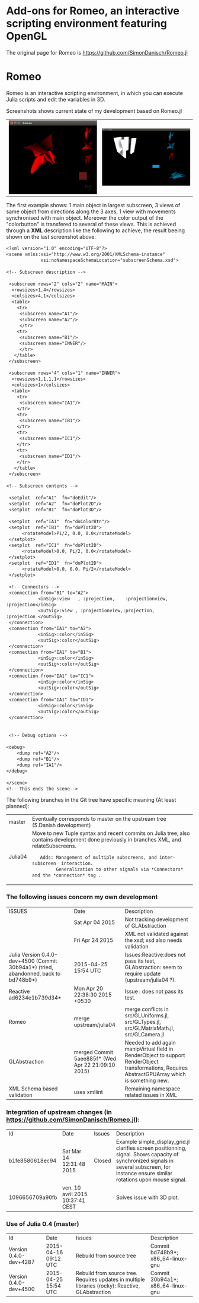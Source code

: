 # Add-ons for  Romeo, an interactive scripting environment featuring OpenGL

The original page for Romeo is <A HREF="https://github.com/SimonDanisch/Romeo.jl">https://github.com/SimonDanisch/Romeo.jl</A>

# Romeo
Romeo is an interactive scripting environment, in which you can execute Julia scripts and edit the variables in 3D.

Screenshots  shows current state of my development based on Romeo.jl
<TABLE>
<TR>
    <TD><IMG SRC="test/images/ScreenShot0422.png" WIDTH=300>
    <TD><IMG SRC="test/images/ScreenShot0424.png" WIDTH=300>
</TABLE>

The first example shows: 1 main object in largest subscreen, 3 views 
of same object from directions along the 3 axes, 1 view with movements
synchronised with main object. Moreover the color output of the "colorbutton"
is transfered to several of these views. This is achieved through a **XML** 
description like the following to achieve, the result beeing shown on the last
screenshot above:
```
<?xml version="1.0" encoding="UTF-8"?>
<scene xmlns:xsi="http://www.w3.org/2001/XMLSchema-instance" 
             xsi:noNamespaceSchemaLocation="subscreenSchema.xsd">

<!-- Subscreen description -->

 <subscreen rows="2" cols="2" name="MAIN">
  <rowsizes>1,4</rowsizes>
  <colsizes>4,1</colsizes>
  <table>
    <tr>
     <subscreen name="A1"/>
     <subscreen name="A2"/>
     </tr>
    <tr>
     <subscreen name="B1"/>
     <subscreen name="INNER"/>
     </tr>
   </table>
 </subscreen>

 <subscreen rows="4" cols="1" name="INNER">
  <rowsizes>1,1,1,1</rowsizes>
  <colsizes>1</colsizes>
  <table>
    <tr>
     <subscreen name="IA1"/>
    </tr>
    <tr>
     <subscreen name="IB1"/>
    </tr>
    <tr>
     <subscreen name="IC1"/>
    </tr>
    <tr>
     <subscreen name="ID1"/>
    </tr>
   </table>
 </subscreen>

<!-- Subscreen contents -->

 <setplot  ref="A1"  fn="doEdit"/>
 <setplot  ref="A2"  fn="doPlot2D"/>
 <setplot  ref="B1"  fn="doPlot3D"/>

 <setplot  ref="IA1"  fn="doColorBtn"/>
 <setplot  ref="IB1"  fn="doPlot2D"> 
      <rotateModel>Pi/2, 0.0, 0.0</rotateModel>
 </setplot>
 <setplot  ref="IC1"  fn="doPlot2D">
      <rotateModel>0.0, Pi/2, 0.0</rotateModel>
 </setplot>
 <setplot  ref="ID1"  fn="doPlot2D">
      <rotateModel>0.0, 0.0, Pi/2</rotateModel>
 </setplot>

 <!-- Connectors -->
 <connection from="B1" to="A2"> 
            <inSig>:view   , :projection,    :projectionview, :projection</inSig>
            <outSig>:view , :projectionview,:projection,    :projection </outSig>
 </connection>
 <connection from="IA1" to="A2"> 
            <inSig>:color</inSig>
            <outSig>:color</outSig>
 </connection>
 <connection from="IA1" to="B1"> 
            <inSig>:color</inSig>
            <outSig>:color</outSig>
 </connection>
 <connection from="IA1" to="IC1"> 
            <inSig>:color</inSig>
            <outSig>:color</outSig>
 </connection>
 <connection from="IA1" to="ID1"> 
            <inSig>:color</inSig>
            <outSig>:color</outSig>
 </connection>


 <!-- Debug options -->

<debug>
    <dump ref="A2"/>
    <dump ref="B1"/>
    <dump ref="IA1"/>
</debug>

</scene>
<!-- This ends the scene-->

```

The following branches in the Git tree have specific meaning (At least planned):
<TABLE>
<TR><TD>master
    <TD>Eventually corresponds to master on the upstream tree 
        (S.Danish development)
<TR><TD>Julia04
    <TD>Move to new Tuple syntax and  recent commits on Julia tree; also contains
        development done previously in branches XML, and relateSubscreens.

       Adds: Management of multiple subscreens, and inter-subscreen  interaction.
             Generalization to other signals via *Connectors* and the *connection* tag .        
</TABLE>



### The following issues concern my own development
<TABLE>
<TR><TD>ISSUES
    <TD>Date
    <TD>Description
<TR><TD>
    <TD>Sat Apr 04 2015
    <TD>Not tracking development of GLAbstraction
<TR><TD>
    <TD>Fri Apr 24 2015
    <TD>XML not validated against the xsd; xsd also needs validation
<TR><TD>Julia Version 0.4.0-dev+4500 (Commit 30b94a1*) (tried, abandonned, back to  bd748b9*)
    <TD>2015-04-25 15:54 UTC
    <TD>Issues:Reactive:does not pass its test, GLAbstraction: seem to require
        update (upstream/julia04 ?).
<TR><TD>Reactive  ad6234e1b739d34*
    <TD>Mon Apr 20 22:38:30 2015 +0530
    <TD>Issue : does not pass its test.
<TR><TD>Romeo 
    <TD>merge upstream/julia04
    <TD>merge conflicts in src/GLUniforms.jl, src/GLTypes.jl, src/GLMatrixMath.jl, src/GLCamera.jl
<TR><TD>GLAbstraction
    <TD>merged Commit 5aee885f* (Wed Apr 22 21:09:10 2015)
    <TD>Needed to add again manipVirtual field in RenderObject to support RenderObject transformations,
        Requires AbstractGPUArray which is something new.
<TR><TD>XML Schema based validation 
    <TD> uses xmllint
    <TD> Remaining namespace related issues in XML
</TABLE>


### Integration of upstream changes (in  <A HREF="https://github.com/SimonDanisch/Romeo.jl">https://github.com/SimonDanisch/Romeo.jl</A>):

<TABLE>
<TR> 
     <TD>Id
     <TD>Date
     <TD>Issues
     <TD>Description
<TR> 
     <TD>b1fe8580618ec94
     <TD>Sat Mar 14 12:31:48 2015
     <TD>Closed
     <TD>Example simple_display_grid.jl clarifies screen positionning, 
         signal. Shows capacity of synchronized signals in several subscreen,
         for instance ensure similar rotations upon mouse signal.
<TR> 
     <TD>1096656709a90fb
     <TD>ven. 10 avril 2015 10:37:41 CEST
     <TD>
     <TD>Solves issue with 3D plot.
</TABLE>

### Use of Julia 0.4 (master)
<TABLE>
<TR> 
     <TD>Id
     <TD>Date
     <TD>Issues
     <TD>Description
<TR> 
     <TD>Version 0.4.0-dev+4287 
     <TD> 2015-04-16 09:12 UTC
     <TD> Rebuild from source tree
     <TD> Commit bd748b9*; x86_64-linux-gnu
<TR> 
     <TD>Version 0.4.0-dev+4500
     <TD>2015-04-25 15:54 UTC
     <TD> Rebuild from source tree. Requires updates in multiple libraries (rocky): Reactive,
          GLAbstraction
     <TD> Commit  30b94a1*; x86_64-linux-gnu
</TABLE>


